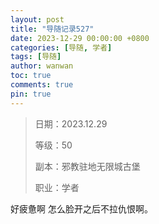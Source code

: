 ```yaml
---
layout: post
title: "导随记录527"
date: 2023-12-29 00:00:00 +0800
categories: [导随, 学者]
tags: [导随]
author: wanwan
toc: true
comments: true
pin: true
---
```

> 日期：2023.12.29
>
> 等级：50
>
> 副本：邪教驻地无限城古堡
>
> 职业：学者

好疲惫啊 怎么脸开之后不拉仇恨啊。